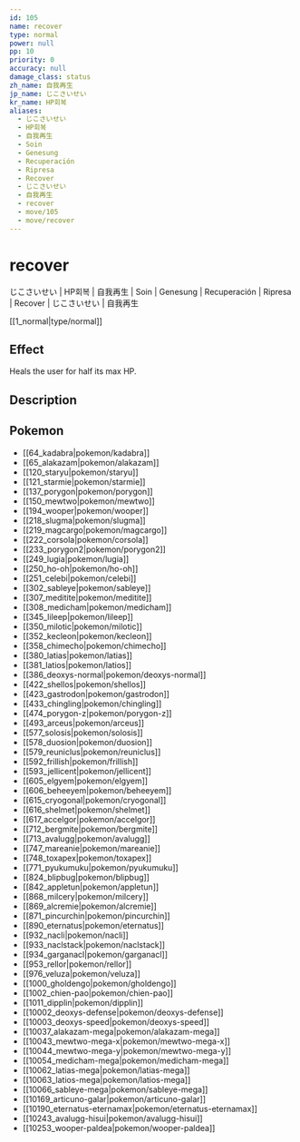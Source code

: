 ```yaml
---
id: 105
name: recover
type: normal
power: null
pp: 10
priority: 0
accuracy: null
damage_class: status
zh_name: 自我再生
jp_name: じこさいせい
kr_name: HP회복
aliases:
  - じこさいせい
  - HP회복
  - 自我再生
  - Soin
  - Genesung
  - Recuperación
  - Ripresa
  - Recover
  - じこさいせい
  - 自我再生
  - recover
  - move/105
  - move/recover
---
```

# recover
    
じこさいせい | HP회복 | 自我再生 | Soin | Genesung | Recuperación | Ripresa | Recover | じこさいせい | 自我再生

[[1_normal|type/normal]]

## Effect

Heals the user for half its max HP.

## Description



## Pokemon

- [[64_kadabra|pokemon/kadabra]]
- [[65_alakazam|pokemon/alakazam]]
- [[120_staryu|pokemon/staryu]]
- [[121_starmie|pokemon/starmie]]
- [[137_porygon|pokemon/porygon]]
- [[150_mewtwo|pokemon/mewtwo]]
- [[194_wooper|pokemon/wooper]]
- [[218_slugma|pokemon/slugma]]
- [[219_magcargo|pokemon/magcargo]]
- [[222_corsola|pokemon/corsola]]
- [[233_porygon2|pokemon/porygon2]]
- [[249_lugia|pokemon/lugia]]
- [[250_ho-oh|pokemon/ho-oh]]
- [[251_celebi|pokemon/celebi]]
- [[302_sableye|pokemon/sableye]]
- [[307_meditite|pokemon/meditite]]
- [[308_medicham|pokemon/medicham]]
- [[345_lileep|pokemon/lileep]]
- [[350_milotic|pokemon/milotic]]
- [[352_kecleon|pokemon/kecleon]]
- [[358_chimecho|pokemon/chimecho]]
- [[380_latias|pokemon/latias]]
- [[381_latios|pokemon/latios]]
- [[386_deoxys-normal|pokemon/deoxys-normal]]
- [[422_shellos|pokemon/shellos]]
- [[423_gastrodon|pokemon/gastrodon]]
- [[433_chingling|pokemon/chingling]]
- [[474_porygon-z|pokemon/porygon-z]]
- [[493_arceus|pokemon/arceus]]
- [[577_solosis|pokemon/solosis]]
- [[578_duosion|pokemon/duosion]]
- [[579_reuniclus|pokemon/reuniclus]]
- [[592_frillish|pokemon/frillish]]
- [[593_jellicent|pokemon/jellicent]]
- [[605_elgyem|pokemon/elgyem]]
- [[606_beheeyem|pokemon/beheeyem]]
- [[615_cryogonal|pokemon/cryogonal]]
- [[616_shelmet|pokemon/shelmet]]
- [[617_accelgor|pokemon/accelgor]]
- [[712_bergmite|pokemon/bergmite]]
- [[713_avalugg|pokemon/avalugg]]
- [[747_mareanie|pokemon/mareanie]]
- [[748_toxapex|pokemon/toxapex]]
- [[771_pyukumuku|pokemon/pyukumuku]]
- [[824_blipbug|pokemon/blipbug]]
- [[842_appletun|pokemon/appletun]]
- [[868_milcery|pokemon/milcery]]
- [[869_alcremie|pokemon/alcremie]]
- [[871_pincurchin|pokemon/pincurchin]]
- [[890_eternatus|pokemon/eternatus]]
- [[932_nacli|pokemon/nacli]]
- [[933_naclstack|pokemon/naclstack]]
- [[934_garganacl|pokemon/garganacl]]
- [[953_rellor|pokemon/rellor]]
- [[976_veluza|pokemon/veluza]]
- [[1000_gholdengo|pokemon/gholdengo]]
- [[1002_chien-pao|pokemon/chien-pao]]
- [[1011_dipplin|pokemon/dipplin]]
- [[10002_deoxys-defense|pokemon/deoxys-defense]]
- [[10003_deoxys-speed|pokemon/deoxys-speed]]
- [[10037_alakazam-mega|pokemon/alakazam-mega]]
- [[10043_mewtwo-mega-x|pokemon/mewtwo-mega-x]]
- [[10044_mewtwo-mega-y|pokemon/mewtwo-mega-y]]
- [[10054_medicham-mega|pokemon/medicham-mega]]
- [[10062_latias-mega|pokemon/latias-mega]]
- [[10063_latios-mega|pokemon/latios-mega]]
- [[10066_sableye-mega|pokemon/sableye-mega]]
- [[10169_articuno-galar|pokemon/articuno-galar]]
- [[10190_eternatus-eternamax|pokemon/eternatus-eternamax]]
- [[10243_avalugg-hisui|pokemon/avalugg-hisui]]
- [[10253_wooper-paldea|pokemon/wooper-paldea]]

